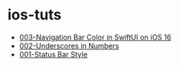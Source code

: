 # ios-tuts

- [003-Navigation Bar Color in SwiftUI on iOS 16](003-Navigation-Bar-Color-in-SwiftUI-on-iOS-16.md)
- [002-Underscores in Numbers](002-Underscores-in-Numbers.md)
- [001-Status Bar Style](001-Status-Bar-Style.md)

